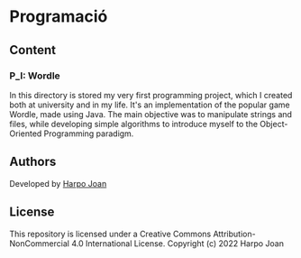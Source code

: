 # Programació

## Content

### P_I: Wordle
In this directory is stored my very first programming project, which I created both at university and in my life. It's an implementation of the popular game Wordle, made using Java. The main objective was to manipulate strings and files, while developing simple algorithms to introduce myself to the Object-Oriented Programming paradigm.

## Authors
Developed by [Harpo Joan](https://github.com/helveticka)

## License
This repository is licensed under a Creative Commons Attribution-NonCommercial 4.0 International License.
Copyright (c) 2022 Harpo Joan
